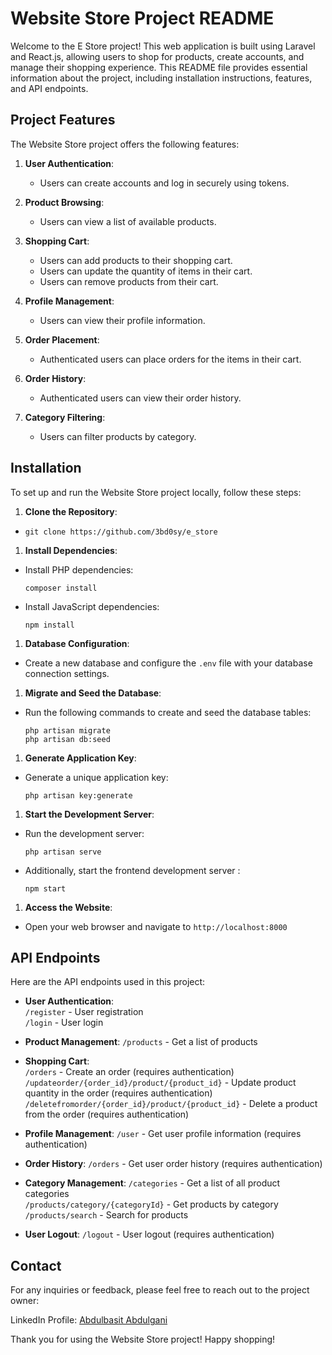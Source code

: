 # Website Store Project README

Welcome to the E Store project! This web application is built using Laravel and React.js, allowing users to shop for products, create accounts, and manage their shopping experience. This README file provides essential information about the project, including installation instructions, features, and API endpoints.

## Project Features

The Website Store project offers the following features:

1. **User Authentication**:
   - Users can create accounts and log in securely using tokens.

2. **Product Browsing**:
   - Users can view a list of available products.

3. **Shopping Cart**:
   - Users can add products to their shopping cart.
   - Users can update the quantity of items in their cart.
   - Users can remove products from their cart.

4. **Profile Management**:
   - Users can view their profile information.

5. **Order Placement**:
   - Authenticated users can place orders for the items in their cart.

6. **Order History**:
   - Authenticated users can view their order history.

7. **Category Filtering**:
   - Users can filter products by category.

## Installation

To set up and run the Website Store project locally, follow these steps:

1. **Clone the Repository**:
-
  ```
  git clone https://github.com/3bd0sy/e_store
  ```
1. **Install Dependencies**:
- Install PHP dependencies:
  ```
  composer install
  ```
- Install JavaScript dependencies:
  ```
  npm install
  ```

1. **Database Configuration**:
- Create a new database and configure the `.env` file with your database connection settings.

1. **Migrate and Seed the Database**:
- Run the following commands to create and seed the database tables:
  ```
  php artisan migrate
  php artisan db:seed
  ```

1. **Generate Application Key**:
- Generate a unique application key:
  ```
  php artisan key:generate
  ```

1. **Start the Development Server**:
- Run the development server:
  ```
  php artisan serve
  ```
- Additionally, start the frontend development server :
  ```
  npm start
  ```

1. **Access the Website**:

- Open your web browser and navigate to `http://localhost:8000`  

## API Endpoints

Here are the API endpoints used in this project:

- **User Authentication**:  
 `/register` - User registration  
 `/login` - User login  

- **Product Management**:
 `/products` - Get a list of products  

- **Shopping Cart**:    
 `/orders` - Create an order (requires authentication)   
 `/updateorder/{order_id}/product/{product_id}` - Update product quantity in the order (requires authentication)   
 `/deletefromorder/{order_id}/product/{product_id}` - Delete a product from the order (requires authentication)   

- **Profile Management**:
 `/user` - Get user profile information (requires authentication)  

- **Order History**:
 `/orders` - Get user order history (requires authentication)  

- **Category Management**:
 `/categories` - Get a list of all product categories  
 `/products/category/{categoryId}` - Get products by category  
 `/products/search` - Search for products

- **User Logout**:
 `/logout` - User logout (requires authentication)

## Contact

For any inquiries or feedback, please feel free to reach out to the project owner:

LinkedIn Profile: [Abdulbasit Abdulgani](https://www.linkedin.com/in/abdulbasit-abdulgani/)

Thank you for using the Website Store project! Happy shopping!
